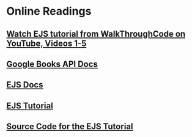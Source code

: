 # Online Readings

## [Watch EJS tutorial from WalkThroughCode on YouTube, Videos 1-5](https://www.youtube.com/playlist?list=PL7sCSgsRZ-slYARh3YJIqPGZqtGVqZRGt)


## [Google Books API Docs](https://developers.google.com/books/docs/v1/using#WorkingVolumes)


## [ EJS Docs](http://ejs.co/)


## [EJS Tutorial](https://scotch.io/tutorials/use-ejs-to-template-your-node-application)


## [Source Code for the EJS Tutorial](https://github.com/scotch-io/node-ejs)